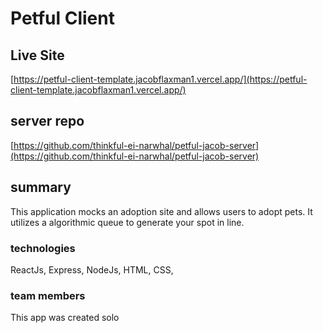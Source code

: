 # Petful Client

## Live Site

[https://petful-client-template.jacobflaxman1.vercel.app/](https://petful-client-template.jacobflaxman1.vercel.app/)

## server repo
[https://github.com/thinkful-ei-narwhal/petful-jacob-server](https://github.com/thinkful-ei-narwhal/petful-jacob-server)

## summary

This application mocks an adoption site and allows users to adopt pets. It utilizes a algorithmic queue to generate your spot in line.

### technologies
ReactJs, Express, NodeJs, HTML, CSS, 

### team members
This app was created solo
